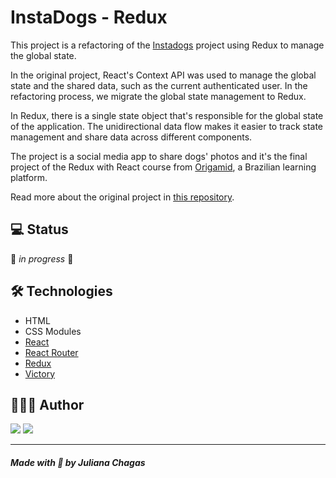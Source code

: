 # InstaDogs - Redux

This project is a refactoring of the [Instadogs](https://github.com/julianachagas/instadogs) project using Redux to manage the global state.

In the original project, React's Context API was used to manage the global state and the shared data, such as the current authenticated user. In the refactoring process, we migrate the global state management to Redux.

In Redux, there is a single state object that's responsible for the global state of the application. The unidirectional data flow makes it easier to track state management and share data across different components.

The project is a social media app to share dogs' photos and it's the final project of the Redux with React course from [Origamid](https://www.origamid.com/curso/redux-com-react/), a Brazilian learning platform.

Read more about the original project in [this repository](https://github.com/julianachagas/instadogs).

## 💻 Status

🚧 _in progress_ 🚧

## 🛠️ Technologies

- HTML
- CSS Modules
- [React](https://pt-br.reactjs.org/)
- [React Router](https://reactrouter.com/en/main)
- [Redux](https://redux.js.org/)
- [Victory](https://formidable.com/open-source/victory/)

## 👩🏻‍💻 Author

<a href="https://www.linkedin.com/in/juliana--chagas/" target="_blank"><img src="https://img.shields.io/badge/LinkedIn-0077B5?style=for-the-badge&logo=linkedin&logoColor=white"></a>
<a href="https://twitter.com/JulianaCoding" target="_blank"><img src="https://img.shields.io/badge/Twitter-1DA1F2?style=for-the-badge&logo=twitter&logoColor=white"></a>

---

##### Made with 💜 by Juliana Chagas
